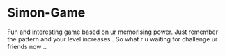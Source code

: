 # Simon-Game
Fun and interesting game based on ur memorising power. Just remember the pattern and your level increases . So what r u waiting for challenge ur friends now ..
